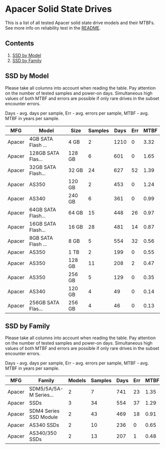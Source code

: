 Apacer Solid State Drives
=========================

This is a list of all tested Apacer solid state drive models and their MTBFs. See
more info on reliability test in the [README](https://github.com/bsdhw/SMART).

Contents
--------

1. [ SSD by Model  ](#ssd-by-model)
2. [ SSD by Family ](#ssd-by-family)

SSD by Model
------------

Please take all columns into account when reading the table. Pay attention on the
number of tested samples and power-on days. Simultaneous high values of both MTBF
and errors are possible if only rare drives in the subset encounter errors.

Days - avg. days per sample,
Err  - avg. errors per sample,
MTBF - avg. MTBF in years per sample.

| MFG       | Model              | Size   | Samples | Days  | Err   | MTBF |
|-----------|--------------------|--------|---------|-------|-------|------|
| Apacer    | 4GB SATA Flash ... | 4 GB   | 2       | 1210  | 0     | 3.32   |
| Apacer    | 128GB SATA Flas... | 128 GB | 6       | 601   | 0     | 1.65   |
| Apacer    | 32GB SATA Flash... | 32 GB  | 24      | 627   | 52    | 1.39   |
| Apacer    | AS350              | 120 GB | 2       | 453   | 0     | 1.24   |
| Apacer    | AS340              | 240 GB | 6       | 361   | 0     | 0.99   |
| Apacer    | 64GB SATA Flash... | 64 GB  | 15      | 448   | 26    | 0.97   |
| Apacer    | 16GB SATA Flash... | 16 GB  | 28      | 481   | 14    | 0.87   |
| Apacer    | 8GB SATA Flash ... | 8 GB   | 5       | 554   | 32    | 0.56   |
| Apacer    | AS350              | 1 TB   | 2       | 199   | 0     | 0.55   |
| Apacer    | AS350              | 128 GB | 11      | 208   | 2     | 0.47   |
| Apacer    | AS350              | 256 GB | 5       | 129   | 0     | 0.35   |
| Apacer    | AS340              | 120 GB | 4       | 49    | 0     | 0.14   |
| Apacer    | 256GB SATA Flas... | 256 GB | 4       | 46    | 0     | 0.13   |

SSD by Family
-------------

Please take all columns into account when reading the table. Pay attention on the
number of tested samples and power-on days. Simultaneous high values of both MTBF
and errors are possible if only rare drives in the subset encounter errors.

Days - avg. days per sample,
Err  - avg. errors per sample,
MTBF - avg. MTBF in years per sample.

| MFG       | Family                 | Models | Samples | Days  | Err   | MTBF |
|-----------|------------------------|--------|---------|-------|-------|------|
| Apacer    | SDM5/5A/5A-M Series... | 2      | 7       | 741   | 23    | 1.35   |
| Apacer    | SSDs                   | 3      | 34      | 554   | 37    | 1.29   |
| Apacer    | SDM4 Series SSD Module | 2      | 43      | 469   | 18    | 0.91   |
| Apacer    | AS340 SSDs             | 2      | 10      | 236   | 0     | 0.65   |
| Apacer    | AS340/350 SSDs         | 2      | 13      | 207   | 1     | 0.48   |
